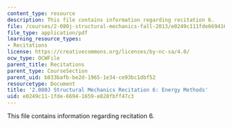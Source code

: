 ```yaml
---
content_type: resource
description: This file contains information regarding recitation 6.
file: /courses/2-080j-structural-mechanics-fall-2013/e0249c111fde66941659e828fbff47c3_MIT2_080JF13_Recitation6.pdf
file_type: application/pdf
learning_resource_types:
- Recitations
license: https://creativecommons.org/licenses/by-nc-sa/4.0/
ocw_type: OCWFile
parent_title: Recitations
parent_type: CourseSection
parent_uid: b833bafb-be2d-1965-1e34-ce93bc1dbf52
resourcetype: Document
title: '2.080J Structural Mechanics Recitation 6: Energy Methods'
uid: e0249c11-1fde-6694-1659-e828fbff47c3
---
```

This file contains information regarding recitation 6.